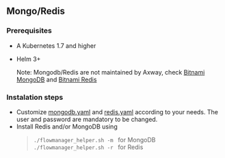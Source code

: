 ## Mongo/Redis
  
### Prerequisites
  * A Kubernetes 1.7 and higher
  * Helm 3+
    
    Note: Mongodb/Redis are not maintained by Axway, check [Bitnami MongoDB](https://bitnami.com/stack/mongodb/helm) and [Bitnami Redis](https://bitnami.com/stack/redis/helm)
### Instalation steps
   * Customize [mongodb.yaml](/kubernetes/base/mongodb.yaml) and [redis.yaml](/kubernetes/base/redis.yaml) according to your needs. The user and password are mandatory to be changed.
   * Install Redis and/or MongoDB using
     >```./flowmanager_helper.sh -m ``` for MongoDB  
     >```./flowmanager_helper.sh -r ``` for Redis
